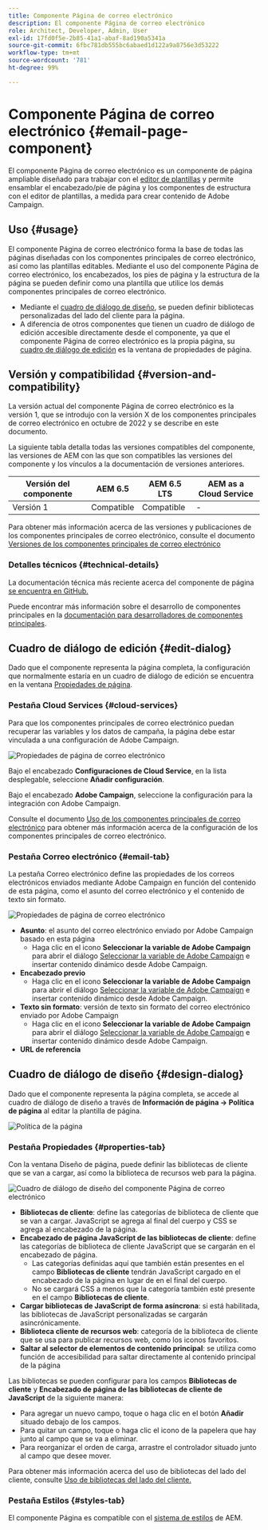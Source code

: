 ```yaml
---
title: Componente Página de correo electrónico
description: El componente Página de correo electrónico
role: Architect, Developer, Admin, User
exl-id: 17fd0f5e-2b85-41a1-abaf-8ad190a5341a
source-git-commit: 6fbc781db555bc6abaed1d122a9a8756e3d53222
workflow-type: tm+mt
source-wordcount: '781'
ht-degree: 99%

---
```



# Componente Página de correo electrónico {#email-page-component}

El componente Página de correo electrónico es un componente de página ampliable diseñado para trabajar con el [editor de plantillas](https://experienceleague.adobe.com/docs/experience-manager-cloud-service/sites/authoring/features/templates.html?lang=es) y permite ensamblar el encabezado/pie de página y los componentes de estructura con el editor de plantillas, a medida para crear contenido de Adobe Campaign.

## Uso {#usage}

El componente Página de correo electrónico forma la base de todas las páginas diseñadas con los componentes principales de correo electrónico, así como las plantillas editables. Mediante el uso del componente Página de correo electrónico, los encabezados, los pies de página y la estructura de la página se pueden definir como una plantilla que utilice los demás componentes principales de correo electrónico.

* Mediante el [cuadro de diálogo de diseño](#design-dialog), se pueden definir bibliotecas personalizadas del lado del cliente para la página.
* A diferencia de otros componentes que tienen un cuadro de diálogo de edición accesible directamente desde el componente, ya que el componente Página de correo electrónico es la propia página, su [cuadro de diálogo de edición](#edit-dialog) es la ventana de propiedades de página.

## Versión y compatibilidad {#version-and-compatibility}

La versión actual del componente Página de correo electrónico es la versión 1, que se introdujo con la versión X de los componentes principales de correo electrónico en octubre de 2022 y se describe en este documento.

La siguiente tabla detalla todas las versiones compatibles del componente, las versiones de AEM con las que son compatibles las versiones del componente y los vínculos a la documentación de versiones anteriores.

| Versión del componente | AEM 6.5 | AEM 6.5 LTS | AEM as a Cloud Service |
|---|---|---|---|
| Versión 1 | Compatible | Compatible | - |

Para obtener más información acerca de las versiones y publicaciones de los componentes principales de correo electrónico, consulte el documento [Versiones de los componentes principales de correo electrónico](/help/email/versions.md)

### Detalles técnicos {#technical-details}

La documentación técnica más reciente acerca del componente de página [se encuentra en GitHub.](https://adobe.com/go/aem_cmp_tech_email_page_v1)

Puede encontrar más información sobre el desarrollo de componentes principales en la [documentación para desarrolladores de componentes principales](/help/developing/overview.md).

## Cuadro de diálogo de edición {#edit-dialog}

Dado que el componente representa la página completa, la configuración que normalmente estaría en un cuadro de diálogo de edición se encuentra en la ventana [Propiedades de página](https://experienceleague.adobe.com/docs/experience-manager-cloud-service/sites/authoring/fundamentals/page-properties.html?lang=es).

### Pestaña Cloud Services {#cloud-services}

Para que los componentes principales de correo electrónico puedan recuperar las variables y los datos de campaña, la página debe estar vinculada a una configuración de Adobe Campaign.

![Propiedades de página de correo electrónico](/help/email/assets/email-page-properties.png)

Bajo el encabezado **Configuraciones de Cloud Service**, en la lista desplegable, seleccione **Añadir configuración**.

Bajo el encabezado **Adobe Campaign**, seleccione la configuración para la integración con Adobe Campaign.

Consulte el documento [Uso de los componentes principales de correo electrónico](/help/email/using.md) para obtener más información acerca de la configuración de los componentes principales de correo electrónico.

### Pestaña Correo electrónico {#email-tab}

La pestaña Correo electrónico define las propiedades de los correos electrónicos enviados mediante Adobe Campaign en función del contenido de esta página, como el asunto del correo electrónico y el contenido de texto sin formato.

![Propiedades de página de correo electrónico](/help/email/assets/email-page-properties-email.png)

* **Asunto**: el asunto del correo electrónico enviado por Adobe Campaign basado en esta página
   * Haga clic en el icono **Seleccionar la variable de Adobe Campaign** para abrir el diálogo [Seleccionar la variable de Adobe Campaign](/help/email/campaign-variables.md) e insertar contenido dinámico desde Adobe Campaign.
* **Encabezado previo**
   * Haga clic en el icono **Seleccionar la variable de Adobe Campaign** para abrir el diálogo [Seleccionar la variable de Adobe Campaign](/help/email/campaign-variables.md) e insertar contenido dinámico desde Adobe Campaign.
* **Texto sin formato**: versión de texto sin formato del correo electrónico enviado por Adobe Campaign
   * Haga clic en el icono **Seleccionar la variable de Adobe Campaign** para abrir el diálogo [Seleccionar la variable de Adobe Campaign](/help/email/campaign-variables.md) e insertar contenido dinámico desde Adobe Campaign.
* **URL de referencia**

## Cuadro de diálogo de diseño {#design-dialog}

Dado que el componente representa la página completa, se accede al cuadro de diálogo de diseño a través de **Información de página -> Política de página** al editar la plantilla de página.

![Política de la página](/help/assets/page-policy.png)

### Pestaña Propiedades {#properties-tab}

Con la ventana Diseño de página, puede definir las bibliotecas de cliente que se van a cargar, así como la biblioteca de recursos web para la página.

![Cuadro de diálogo de diseño del componente Página de correo electrónico](/help/email/assets/email-page-design.png)

* **Bibliotecas de cliente**: define las categorías de biblioteca de cliente que se van a cargar. JavaScript se agrega al final del cuerpo y CSS se agrega al encabezado de la página.
* **Encabezado de página JavaScript de las bibliotecas de cliente**: define las categorías de biblioteca de cliente JavaScript que se cargarán en el encabezado de página.
   * Las categorías definidas aquí que también están presentes en el campo **Bibliotecas de cliente** tendrán JavaScript cargado en el encabezado de la página en lugar de en el final del cuerpo.
   * No se cargará CSS a menos que la categoría también esté presente en el campo **Bibliotecas de cliente**.
* **Cargar bibliotecas de JavaScript de forma asíncrona**: si está habilitada, las bibliotecas de JavaScript personalizadas se cargarán asincrónicamente.
* **Biblioteca cliente de recursos web**: categoría de la biblioteca de cliente que se usa para publicar recursos web, como los iconos favoritos.
* **Saltar al selector de elementos de contenido principal**: se utiliza como función de accesibilidad para saltar directamente al contenido principal de la página

Las bibliotecas se pueden configurar para los campos **Bibliotecas de cliente** y **Encabezado de página de las bibliotecas de cliente de JavaScript** de la siguiente manera:

* Para agregar un nuevo campo, toque o haga clic en el botón **Añadir** situado debajo de los campos.
* Para quitar un campo, toque o haga clic el icono de la papelera que hay junto al campo que se va a eliminar.
* Para reorganizar el orden de carga, arrastre el controlador situado junto al campo que desee mover.

Para obtener más información acerca del uso de bibliotecas del lado del cliente, consulte [Uso de bibliotecas del lado del cliente.](https://helpx.adobe.com/es/experience-manager/6-5/sites/developing/using/clientlibs.html)

### Pestaña Estilos {#styles-tab}

El componente Página es compatible con el [sistema de estilos](/help/get-started/authoring.md#component-styling) de AEM.
